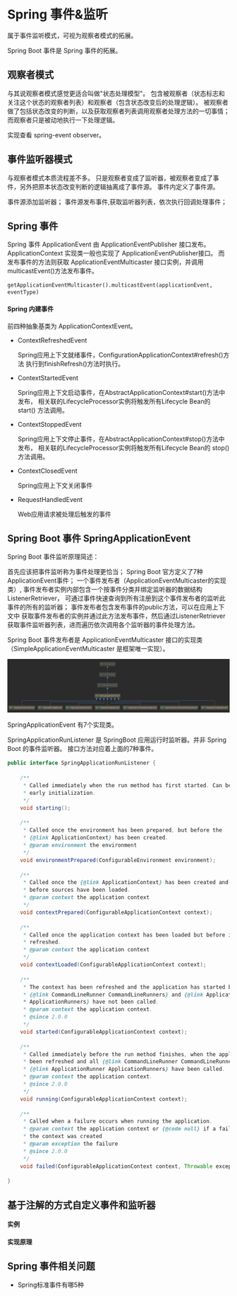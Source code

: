 # Spring 事件&监听

属于事件监听模式，可视为观察者模式的拓展。

Spring Boot 事件是 Spring 事件的拓展。

## 观察者模式

与其说观察者模式感觉更适合叫做"状态处理模型"。
包含被观察者（状态标志和关注这个状态的观察者列表）和观察者（包含状态改变后的处理逻辑）。
被观察者做了包括状态改变的判断，以及获取观察者列表调用观察者处理方法的一切事情；
而观察者只是被动地执行一下处理逻辑。

实现查看 spring-event observer。

## 事件监听器模式

与观察者模式本质流程差不多。
只是观察者变成了监听器，被观察者变成了事件，另外把原本状态改变判断的逻辑抽离成了事件源。
事件内定义了事件源。

事件源添加监听器；
事件源发布事件,获取监听器列表，依次执行回调处理事件；

## Spring 事件

Spring 事件 ApplicationEvent 由 ApplicationEventPublisher 接口发布。
ApplicationContext 实现类一般也实现了 ApplicationEventPublisher接口。
而发布事件的方法则获取 ApplicationEventMulticaster 接口实例，并调用
multicastEvent()方法发布事件。
```
getApplicationEventMulticaster().multicastEvent(applicationEvent, eventType)
```

#### Spring 内建事件

前四种抽象基类为 ApplicationContextEvent。

+ ContextRefreshedEvent

    Spring应用上下文就绪事件，ConfigurationApplicationContext#refresh()方法
    执行到finishRefresh()方法时执行。
    
+ ContextStartedEvent
    
    Spring应用上下文启动事件，在AbstractApplicationContext#start()方法中发布，
    相关联的LifecycleProcessor实例将触发所有Lifecycle Bean的 start() 方法调用。
        
+ ContextStoppedEvent

    Spring应用上下文停止事件，在AbstractApplicationContext#stop()方法中发布，
    相关联的LifecycleProcessor实例将触发所有Lifecycle Bean的 stop() 方法调用。
                            
+ ContextClosedEvent

    Spring应用上下文关闭事件

+ RequestHandledEvent

    Web应用请求被处理后触发的事件

## Spring Boot 事件 SpringApplicationEvent

Spring Boot 事件监听原理简述：

首先应该把事件监听称为事件处理更恰当；
Spring Boot 官方定义了7种ApplicationEvent事件；
一个事件发布者（ApplicationEventMulticaster的实现类）,
事件发布者实例内部包含一个按事件分类并绑定监听器的数据结构ListenerRetriever，
可通过事件快速查询到所有注册到这个事件发布者的监听此事件的所有的监听器；
事件发布者包含发布事件的public方法，可以在应用上下文中
获取事件发布者的实例并通过此方法发布事件，然后通过ListenerRetriever
获取事件监听器列表，进而遍历依次调用各个监听器的事件处理方法。


Spring Boot 事件发布者是 ApplicationEventMulticaster 接口的实现类（SimpleApplicationEventMulticaster 是框架唯一实现）。

![](../images/SpringBoot事件.png)

SpringApplicationEvent 有7个实现类。

SpringApplicationRunListener 是 SpringBoot 应用运行时监听器。并非 Spring Boot 的事件监听器。
接口方法对应着上面的7种事件。

```java
public interface SpringApplicationRunListener {

	/**
	 * Called immediately when the run method has first started. Can be used for very
	 * early initialization.
	 */
	void starting();

	/**
	 * Called once the environment has been prepared, but before the
	 * {@link ApplicationContext} has been created.
	 * @param environment the environment
	 */
	void environmentPrepared(ConfigurableEnvironment environment);

	/**
	 * Called once the {@link ApplicationContext} has been created and prepared, but
	 * before sources have been loaded.
	 * @param context the application context
	 */
	void contextPrepared(ConfigurableApplicationContext context);

	/**
	 * Called once the application context has been loaded but before it has been
	 * refreshed.
	 * @param context the application context
	 */
	void contextLoaded(ConfigurableApplicationContext context);

	/**
	 * The context has been refreshed and the application has started but
	 * {@link CommandLineRunner CommandLineRunners} and {@link ApplicationRunner
	 * ApplicationRunners} have not been called.
	 * @param context the application context.
	 * @since 2.0.0
	 */
	void started(ConfigurableApplicationContext context);

	/**
	 * Called immediately before the run method finishes, when the application context has
	 * been refreshed and all {@link CommandLineRunner CommandLineRunners} and
	 * {@link ApplicationRunner ApplicationRunners} have been called.
	 * @param context the application context.
	 * @since 2.0.0
	 */
	void running(ConfigurableApplicationContext context);

	/**
	 * Called when a failure occurs when running the application.
	 * @param context the application context or {@code null} if a failure occurred before
	 * the context was created
	 * @param exception the failure
	 * @since 2.0.0
	 */
	void failed(ConfigurableApplicationContext context, Throwable exception);

}
```

## 基于注解的方式自定义事件和监听器

#### 实例

#### 实现原理

## Spring 事件相关问题

+ Spring标准事件有哪5种



